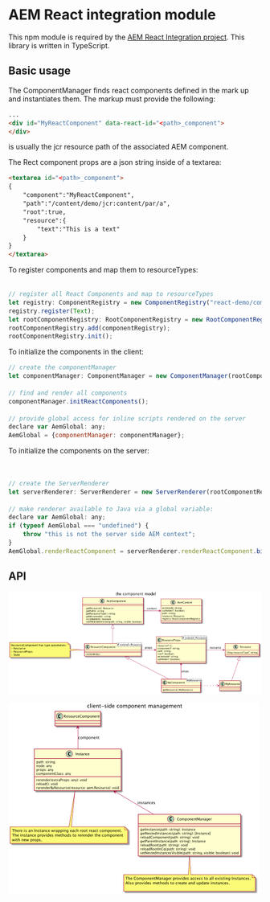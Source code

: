 # AEM React integration module

This npm module  is required by the [AEM React Integration project](http://www.github.com/sinnerschrader/aem-react-js).
This library is written in TypeScript.

## Basic usage

The ComponentManager finds react components defined in the mark up and instantiates them. The markup must provide the following:

```html
...
<div id="MyReactComponent" data-react-id="<path>_component">
</div>
```   

<path> is usually the jcr resource path of the associated AEM component.

The Rect component props are a json string inside of a textarea:

```html
<textarea id="<path>_component">
{
    "component":"MyReactComponent",
    "path":"/content/demo/jcr:content/par/a",
    "root":true,
    "resource":{
        "text":"This is a text"
    }
}
</textarea>

``` 

To register components and map them to resourceTypes:

```javascript

// register all React Components and map to resourceTypes
let registry: ComponentRegistry = new ComponentRegistry("react-demo/components");
registry.register(Text);
let rootComponentRegistry: RootComponentRegistry = new RootComponentRegistry();
rootComponentRegistry.add(componentRegistry);
rootComponentRegistry.init();
``` 

To initialize the components in the client:

```javascript
// create the componentManager
let componentManager: ComponentManager = new ComponentManager(rootComponentRegistry);

// find and render all components
componentManager.initReactComponents();

// provide global access for inline scripts rendered on the server
declare var AemGlobal: any;
AemGlobal = {componentManager: componentManager};

```  

To initialize the components on the server:

```javascript


// create the ServerRenderer
let serverRenderer: ServerRenderer = new ServerRenderer(rootComponentRegistry);

// make renderer available to Java via a global variable:
declare var AemGlobal: any;
if (typeof AemGlobal === "undefined") {
    throw "this is not the server side AEM context";
}
AemGlobal.renderReactComponent = serverRenderer.renderReactComponent.bind(serverRenderer);

```  


## API



![the model](model.png)


![client side component management](clientside.png)
